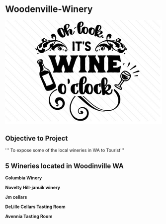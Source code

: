 # Woodenville-Winery

![Winery](Oh-look-its-wine-o-clock-1.jpg)

## Objective to Project

''' To expose some of the local wineries in WA to Tourist'''

## 5 Wineries located in Woodinville WA

**Columbia Winery**

**Novelty Hill-januik winery**

**Jm cellars**

**DeLille Cellars Tasting Room**

**Avennia Tasting Room**



